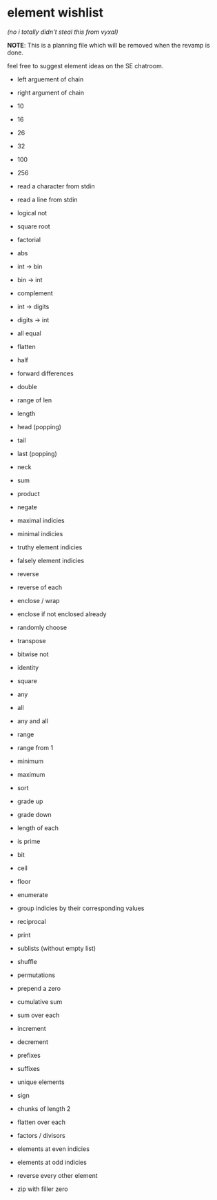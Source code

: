 # element wishlist 
*(no i totally didn't steal this from vyxal)*

**NOTE**: This is a planning file which will be removed when the revamp is done.

feel free to suggest element ideas on the SE chatroom.

- left arguement of chain
- right argument of chain
- 10
- 16
- 26
- 32
- 100
- 256
- read a character from stdin
- read a line from stdin

- logical not
- square root
- factorial
- abs
- int → bin
- bin → int
- complement
- int → digits
- digits → int
- all equal
- flatten
- half
- forward differences
- double
- range of len
- length
- head (popping)
- tail
- last (popping)
- neck
- sum
- product
- negate
- maximal indicies
- minimal indicies
- truthy element indicies
- falsely element indicies
- reverse
- reverse of each
- enclose / wrap
- enclose if not enclosed already
- randomly choose
- transpose
- bitwise not
- identity
- square
- any
- all
- any and all
- range
- range from 1
- minimum
- maximum
- sort
- grade up
- grade down
- length of each
- is prime
- bit
- ceil
- floor
- enumerate
- group indicies by their corresponding values
- reciprocal
- print
- sublists (without empty list)
- shuffle
- permutations
- prepend a zero
- cumulative sum
- sum over each
- increment
- decrement
- prefixes
- suffixes
- unique elements
- sign
- chunks of length 2
- flatten over each
- factors / divisors
- elements at even indicies
- elements at odd indicies
- reverse every other element
- zip with filler zero
